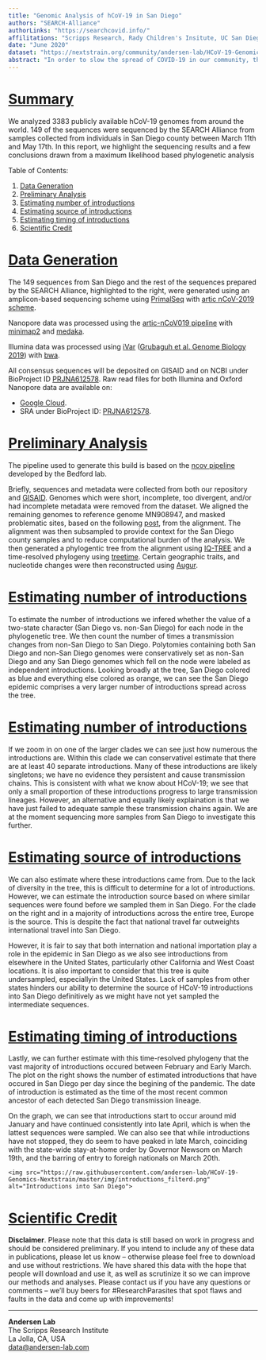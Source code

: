 ```yaml
---
title: "Genomic Analysis of hCoV-19 in San Diego"
authors: "SEARCH-Alliance"
authorLinks: "https://searchcovid.info/"
affilitations: "Scripps Research, Rady Children's Insitute, UC San Diego"
date: "June 2020"
dataset: "https://nextstrain.org/community/andersen-lab/HCoV-19-Genomics-Nextstrain/hCoV-19/usa/sandiego"
abstract: "In order to slow the spread of COVID-19 in our community, the SEARCH Alliance is sequencing virus samples from healthcare workers and utilizing publicly available genomic data to track the spread and evolution of hCoV-19."
---
```


# [Summary](https://nextstrain.org/community/andersen-lab/HCoV-19-Genomics-Nextstrain/hCoV-19/usa/sandiego?c=region&d=tree&legend=open&onlyPanels&p=full&sidebar=closed)

We analyzed 3383 publicly available hCoV-19 genomes from around the world. 149 of the sequences were sequenced by the SEARCH Alliance from samples collected from individuals in San Diego county between March 11th and May 17th. In this report, we highlight the sequencing results and a few conclusions drawn from a maximum likelihood based phylogenetic analysis  


Table of Contents:  
1. [Data Generation](https://nextstrain.org/community/narratives/andersen-lab/HCoV-19-Genomics-Nextstrain?n=2)
2. [Preliminary Analysis](https://nextstrain.org/community/narratives/andersen-lab/HCoV-19-Genomics-Nextstrain?n=3)
2. [Estimating number of introductions](https://nextstrain.org/community/narratives/andersen-lab/HCoV-19-Genomics-Nextstrain?n=4)
3. [Estimating source of introductions](https://nextstrain.org/community/narratives/andersen-lab/HCoV-19-Genomics-Nextstrain?n=6)
4. [Estimating timing of introductions](https://nextstrain.org/community/narratives/andersen-lab/HCoV-19-Genomics-Nextstrain?n=7)
5. [Scientific Credit](https://nextstrain.org/community/narratives/andersen-lab/HCoV-19-Genomics-Nextstrain?n=8)

# [Data Generation](https://nextstrain.org/community/andersen-lab/HCoV-19-Genomics-Nextstrain/hCoV-19/usa/sandiego?c=region&d=tree&f_location=San%20Diego&legend=open&onlyPanels&p=full&sidebar=closed)
The 149 sequences from San Diego and the rest of the sequences prepared by the SEARCH Alliance, highlighted to the right, were generated using an amplicon-based sequencing scheme using [PrimalSeq](https://www.nature.com/articles/nprot.2017.066) with [artic nCoV-2019 scheme](https://github.com/artic-network/artic-ncov2019/tree/master/primer_schemes/nCoV-2019).  


Nanopore data was processed using the [artic-nCoV019 pipeline](https://github.com/artic-network/artic-ncov2019) with [minimap2](https://github.com/lh3/minimap2) and [medaka](https://github.com/nanoporetech/medaka).  


Illumina data was processed using [iVar](https://github.com/andersen-lab/ivar) ([Grubaguh et al. Genome Biology 2019](https://genomebiology.biomedcentral.com/articles/10.1186/s13059-018-1618-7)) with [bwa](https://github.com/lh3/bwa).  


All consensus sequences will be deposited on GISAID and on NCBI under BioProject ID [PRJNA612578](https://www.ncbi.nlm.nih.gov/bioproject/612578). Raw read files for both Illumina and Oxford Nanopore data are available on:  

* [Google Cloud](https://console.cloud.google.com/storage/browser/andersen-lab_hcov-19-genomics).  
* SRA under BioProject ID: [PRJNA612578](https://www.ncbi.nlm.nih.gov/bioproject/612578).  

# [Preliminary Analysis](https://nextstrain.org/community/andersen-lab/HCoV-19-Genomics-Nextstrain/hCoV-19/usa/sandiego?c=region&d=tree&f_location=San%20Diego&legend=open&onlyPanels&p=full&sidebar=closed)
The pipeline used to generate this build is based on the [ncov pipeline](https://github.com/nextstrain/ncov) developed by the Bedford lab.  

Briefly, sequences and metadata were collected from both our repository and [GISAID](https://gisaid.org/). Genomes which were short, incomplete, too divergent, and/or had incomplete metadata were removed from the dataset. We aligned the remaining genomes to reference genome MN908947, and masked problematic sites, based on the following [post](https://virological.org/t/issues-with-sars-cov-2-sequencing-data/473), from the alignment. The alignment was then subsampled to provide context for the San Diego county samples and to reduce computational burden of the analysis. We then generated a phylogentic tree from the alignment using [IQ-TREE](http://www.iqtree.org/) and a time-resolved phylogeny using [treetime](https://github.com/neherlab/treetime). Certain geographic traits, and nucleotide changes were then reconstructed using [Augur](https://github.com/nextstrain/augur).  


# [Estimating number of introductions](https://nextstrain.org/community/andersen-lab/HCoV-19-Genomics-Nextstrain/hCoV-19/usa/sandiego?c=focal&d=tree&f_location=San%20Diego&p=full&sidebar=closed&legend=closed)
To estimate the number of introductions we infered whether the value of a two-state character (San Diego vs. non-San Diego) for each node in the phylogenetic tree. We then count the number of times a transmission changes from non-San Diego to San Diego. Polytomies containing both San Diego and non-San Diego genomes were conservatively set as non-San Diego and any San Diego genomes which fell on the node were labeled as independent introductions. Looking broadly at the tree, San Diego colored as blue and everything else colored as orange, we can see the San Diego epidemic comprises a very larger number of introductions spread across the tree.  


# [Estimating number of introductions](https://nextstrain.org/community/andersen-lab/HCoV-19-Genomics-Nextstrain/hCoV-19/usa/sandiego?c=focal&d=tree&f_location=San%20Diego&label=clade:Z1&legend=closed&m=div&onlyPanels&p=full&sidebar=closed)
If we zoom in on one of the larger clades we can see just how numerous the introductions are. Within this clade we can conservativel estimate that there are at least 40 separate introductions. Many of these introductions are likely singletons; we have no evidence they persistent and cause transmission chains. This is consistent with what we know about HCoV-19; we see that only a small proportion of these introductions progress to large transmission lineages. However, an alternative and equally likely explaination is that we have just failed to adequate sample these transmission chains again. We are at the moment sequencing more samples from San Diego to investigate this further.  


# [Estimating source of introductions](https://nextstrain.org/community/andersen-lab/HCoV-19-Genomics-Nextstrain/hCoV-19/usa/sandiego?c=region&d=tree&p=full&sidebar=closed&legend=closed&onlyPanels&label=clade:Z2)
We can also estimate where these introductions came from. Due to the lack of diversity in the tree, this is difficult to determine for a lot of introductions. However, we can estimate the introduction source based on where similar sequences were found before we sampled them in San Diego. For the clade on the right and in a majority of introductions across the entire tree, Europe is the source. This is despite the fact that national travel far outweights international travel into San Diego.  


However, it is fair to say that both internation and national importation play a role in the epidemic in San Diego as we also see introductions from elsewhere in the United States, particularly other California and West Coast locations. It is also important to consider that this tree is quite undersampled, especiallyin the United States. Lack of samples from other states hinders our ability to determine the source of HCoV-19 introductions into San Diego definitively as we might have not yet sampled the intermediate sequences.


# [Estimating timing of introductions](https://nextstrain.org/community/andersen-lab/HCoV-19-Genomics-Nextstrain/hCoV-19/usa/sandiego)
Lastly, we can further estimate with this time-resolved phylogeny that the vast majority of introductions occured between February and Early March. The plot on the right shows the number of estimated introductions that have occured in San Diego per day since the begining of the pandemic. The date of introduction is estimated as the time of the most recent common ancestor of each detected San Diego transmission lineage.  


On the graph, we can see that introductions start to occur around mid January and have continued consistently into late April, which is when the lattest sequences were sampled. We can also see that while introductions have not stopped, they do seem to have peaked in late March, coinciding with the state-wide stay-at-home order by Governor Newsom on March 19th, and the barring of entry to foreigh nationals on March 20th.  


```auspiceMainDisplayMarkdown
<img src="https://raw.githubusercontent.com/andersen-lab/HCoV-19-Genomics-Nextstrain/master/img/introductions_filterd.png" alt="Introductions into San Diego">
```


# [Scientific Credit](https://nextstrain.org/community/andersen-lab/HCoV-19-Genomics-Nextstrain/hCoV-19/usa/sandiego?c=region&d=map&label=clade:Z1&legend=closed&onlyPanels&p=full&sidebar=closed)
**Disclaimer**. Please note that this data is still based on work in progress and should be considered preliminary. If you intend to include any of these data in publications, please let us know – otherwise please feel free to download and use without restrictions. We have shared this data with the hope that people will download and use it, as well as scrutinize it so we can improve our methods and analyses. Please contact us if you have any questions or comments – we’ll buy beers for #ResearchParasites that spot flaws and faults in the data and come up with improvements!

---
**Andersen Lab**  
The Scripps Research Institute  
La Jolla, CA, USA  
[data@andersen-lab.com](mailto:data@andersen-lab.com)



